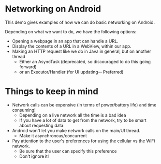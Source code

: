 # Networking on Android

This demo gives examples of how we can do basic networking on Android. 

Depending on what we want to do, we have the following options: 

* Opening a webpage in an app that can handle a URL.
* Display the contents of a URL in a WebView, within our app. 
* Making an HTTP request like we do in Java in general, but on another thread
   * Either an AsyncTask (deprecated, so discouraged to do this going forward)
   * or an Executor/Handler (for UI updating-- Preferred) 

# Things to keep in mind

* Network calls can be expensive (in terms of power/battery life) and time consuming! 
    * Depending on a live network all the time is a bad idea
    * If you have a lot of data to get from the network, try to be smart about requesting data
* Android won't let you make network calls on the main/UI thread. 
    * Make it asynchronous/concurrent
* Pay attention to the user's preferences for using the cellular vs the WiFi network.
    * Be sure that the user can specify this preference
    * Don't ignore it! 
  